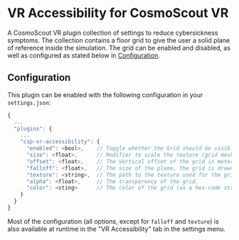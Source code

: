 # VR Accessibility for CosmoScout VR

A CosmoScout VR plugin collection of settings to reduce cybersickness symptoms.
The collection contains a floor grid to give the user a solid plane of reference inside the simulation.
The grid can be enabled and disabled, as well as configured as stated below in [Configuration](#configuration).

## Configuration

This plugin can be enabled with the following configuration in your `settings.json`:

```javascript
{
  ...
  "plugins": {
    ...
    "csp-vr-accessibility": {
      "enabled": <bool>,    // Toggle whether the Grid should be visible.
      "size": <float>,      // Modifier to scale the texture (grid mesh size).
      "offset": <float>,    // The Vertical offset of the grid in meters.
      "falloff": <float>,   // The size of the plane, the grid is drawn on.
      "texture": <string>,  // The path to the texture used for the grid ("../share/resources/textures/gridCrossSmall.png", ".../gridCrossSmall.png", ".../gridCentered.png").
      "alpha": <float>,     // The transparency of the grid.
      "color": <sting>      // The color of the grid (as a hex-code string).
    }
  }
}
```

Most of the configuration (all options, except for `falloff` and `texture`) is also available at runtime in the "VR Accessibility" tab in the settings menu.
